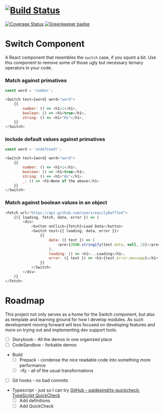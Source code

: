 # [![Build Status](https://travis-ci.org/easilyBaffled/switch-component.svg?branch=master)](https://travis-ci.org/easilyBaffled/switch-component)
[![Coverage Status](https://coveralls.io/repos/github/easilyBaffled/switch-component/badge.svg?branch=master)](https://coveralls.io/github/easilyBaffled/switch-component?branch=master) [![Greenkeeper badge](https://badges.greenkeeper.io/easilyBaffled/switch-component.svg)](https://greenkeeper.io/)

# Switch Component
A React component that resembles the `switch` case, if you squint a bit.
Use this component to remove some of those ugly but necessary ternary operators in your code.

### Match against primatives
```javascript
const word = 'number';

<Switch test={word} word="word">
    {{
        number: () => <h1>1</h1>,
        boolean: () => <h1>true</h1>,
        string: () => <h1>"Hi"</h1>,
    }}
</Switch>
```

### Include default values against primatives
```javascript
const word = 'undefined!';

<Switch test={word} word="word">
    {{
        number: () => <h1>1</h1>,
        boolean: () => <h1>true</h1>,
        string: () => <h1>"Hi"</h1>,
        _: () => <h1>None of the above</h1>
    }}
</Switch>
```

### Match against boolean values in an object
```javascript
<Fetch url="https://api.github.com/users/easilyBaffled">
    {({ loading, fetch, data, error }) => (
        <div>
            <button onClick={fetch}>Load Data</button>
            <Switch test={{ loading, data, error }}>
                {{
                    data: ({ test }) => (
                        <pre>{JSON.stringify(test.data, null, 2)}</pre>
                    ),
                    loading: () => <h1>...Loading</h1>,
                    error: ({ test }) => <h1>{test.error.message}</h1>
                }}
            </Switch>
        </div>
    )}
</Fetch>
```
# Roadmap
This project not only serves as a home for the Switch component, but also as template and learning ground for how I develop modules. 
As such development moving forward will less focused on developing features and more on trying out and implementing dev support tools.
- [ ] Storybook - All the demos in one organized place
- [ ] CodeSandbox - forkable demos
- Build
	- [ ] Prepack - condense the nice readable code into something more performance
	- [ ] -ify - all of the usual transformations 
- [ ] Git hooks - no bad commits
- Typescript - just so I can try [GitHub - paldepind/ts-quickcheck: TypeScript QuickCheck](https://github.com/paldepind/ts-quickcheck)
	- [ ] Add definitions 
	- [ ] Add QuickCheck 